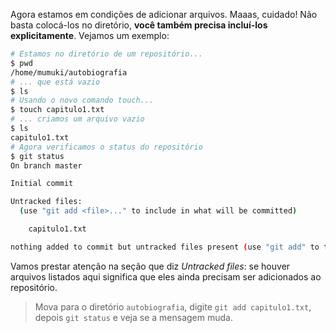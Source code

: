 Agora estamos em condições de adicionar arquivos. Maaas, cuidado! Não basta colocá-los no diretório, **você também precisa incluí-los explicitamente**. Vejamos um exemplo:

```bash
# Estamos no diretório de um repositório...
$ pwd
/home/mumuki/autobiografia
# ... que está vazio
$ ls
# Usando o novo comando touch...  
$ touch capitulo1.txt
# ... criamos um arquivo vazio
$ ls
capitulo1.txt
# Agora verificamos o status do repositório
$ git status
On branch master

Initial commit

Untracked files:
  (use "git add <file>..." to include in what will be committed)

    capitulo1.txt

nothing added to commit but untracked files present (use "git add" to track)
```

Vamos prestar atenção na seção que diz  _Untracked files_: se houver arquivos listados aqui significa que eles ainda precisam ser adicionados ao repositório.

> Mova para o diretório `autobiografia`, digite `git add capitulo1.txt`, depois `git status` e veja se a mensagem muda.
